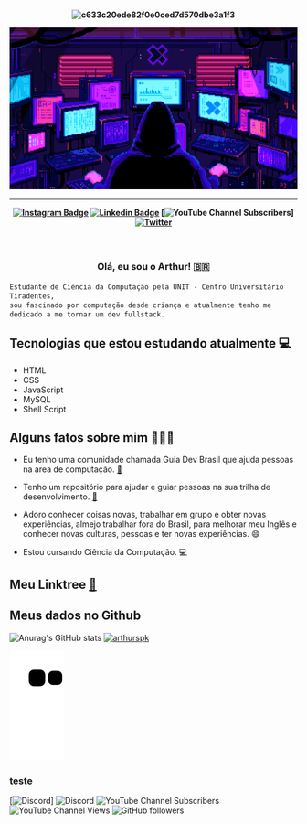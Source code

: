 <h4 align="center">
 
![c633c20ede82f0e0ced7d570dbe3a1f3](https://user-images.githubusercontent.com/70382532/138322189-2db8df52-9dcb-40a0-88a8-c365466bd33d.gif)
 
![c633c20ede82f0e0ced7d570dbe3a1f3](https://github.com/cypherbold/cypherbold/blob/main/pixel-jeff-matrix-s.gif)

<hr>

[![Instagram Badge](https://img.shields.io/badge/-instagram-red?style=for-the-badge&logo=instagram&logoColor=white&link=https://github.com/arthurspk)](https://www.instagram.com/arthurspk/)
[![Linkedin Badge](https://img.shields.io/badge/-Linkedin-blue?style=for-the-badge&logo=Linkedin&logoColor=white&link=https://github.com/arthurspk)](https://www.linkedin.com/in/pablobeeboldrini/)
[![YouTube Channel Subscribers](https://img.shields.io/youtube/channel/subscribers/UC2JITvyJzfBNWfiPMcoBGXQ?color=ff0000&logo=youtube&logoColor=ff0000&style=for-the-badge)]
  [![Twitter](https://img.shields.io/badge/Twitter-1DA1F2?style=for-the-badge&logo=twitter&logoColor=white)](https://twitter.com/cypherbold)
</h4>


<h3 align="center">  <br>

Olá, eu sou o Arthur! 🇧🇷
<br>

</h3>

```
Estudante de Ciência da Computação pela UNIT - Centro Universitário Tiradentes, 
sou fascinado por computação desde criança e atualmente tenho me dedicado a me tornar um dev fullstack.
```
## Tecnologias que estou estudando atualmente 💻

  - HTML
  - CSS
  - JavaScript
  - MySQL
  - Shell Script

## Alguns fatos sobre mim 👨🏻‍💻

- Eu tenho uma comunidade chamada Guia Dev Brasil que ajuda pessoas na área de computação. [:link:](https://linktr.ee/guiadevbrasil)
- Tenho um repositório para ajudar e guiar pessoas na sua trilha de desenvolvimento.  [:link:](https://github.com/LegendsDEVSquad)

- Adoro conhecer coisas novas, trabalhar em grupo e obter novas experiências, almejo trabalhar fora do Brasil, para melhorar meu Inglês e conhecer novas culturas, pessoas e ter novas experiências. 😄

- Estou cursando Ciência da Computação. 💻

## Meu Linktree [:link:](https://linktr.ee/arthurspk)

## Meus dados no Github

<!-- <span style="height ">
![Anurag's GitHub stats](https://github-readme-stats.vercel.app/api?username=cypherbold&show_icons=true&theme=tokyonight)
</span> -->

![Anurag's GitHub stats](https://github-readme-stats.vercel.app/api?username=cypherbold&show_icons=true&theme=tokyonight)
[![arthurspk](https://github-readme-stats.vercel.app/api/top-langs/?username=cypherbold&hide=html&layout=compact=true&theme=tokyonight)](https://github.com/arthurspk/)
<!-- ![Top Langs](https://github-readme-stats.vercel.app/api/top-langs/?username=arthurspk&layout=compact&theme=tokyonight) -->
![Snake animation](https://github.com/rafaballerini/rafaballerini/blob/output/github-contribution-grid-snake.svg)

### teste 

[![Discord](https://img.shields.io/discord/943305752997687346?color=30106b&label=Legends%20Dev%20Squad&logo=discord&logoColor=30106b&style=for-the-badge)]
<img alt="Discord" src="https://img.shields.io/discord/943305752997687346?color=30106b&label=Legends%20Dev%20Squad&logo=discord&logoColor=30106b&style=for-the-badge">
![YouTube Channel Subscribers](https://img.shields.io/youtube/channel/subscribers/UC2JITvyJzfBNWfiPMcoBGXQ?color=ff0000&logo=youtube&logoColor=ff0000&style=for-the-badge)
![YouTube Channel Views](https://img.shields.io/youtube/channel/views/UC2JITvyJzfBNWfiPMcoBGXQ?color=ff0000&logo=youtube&logoColor=ff0000&style=for-the-badge)
![GitHub followers](https://img.shields.io/github/followers/cypherbold?color=black&logo=github&logoColor=000&style=for-the-badge)
